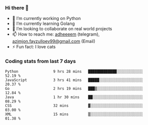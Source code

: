 ### Hi there 👋

<!--
**adheeeem/adheeeem** is a ✨ _special_ ✨ repository because its `README.md` (this file) appears on your GitHub profile.

Here are some ideas to get you started:
-->
- 🔭 I’m currently working on Python
- 🌱 I’m currently learning Golang
- 👯 I’m looking to collaborate on real world projects
- 📫 How to reach me: [adheeeem](https://t.me/adheeeem) (telegram), azimjon.fayzulloev99@gmail.com (Email)
- ⚡ Fun fact: I love cats 


### Coding stats from last 7 days
<!--START_SECTION:waka-->

```text
Python                9 hrs 28 mins   █████████████░░░░░░░░░░░░   52.19 %
JavaScript            3 hrs 41 mins   █████░░░░░░░░░░░░░░░░░░░░   20.37 %
Go                    2 hrs 19 mins   ███▒░░░░░░░░░░░░░░░░░░░░░   12.84 %
Java                  1 hr 30 mins    ██░░░░░░░░░░░░░░░░░░░░░░░   08.29 %
CSS                   32 mins         ▓░░░░░░░░░░░░░░░░░░░░░░░░   03.00 %
XML                   15 mins         ▒░░░░░░░░░░░░░░░░░░░░░░░░   01.38 %
```

<!--END_SECTION:waka-->
